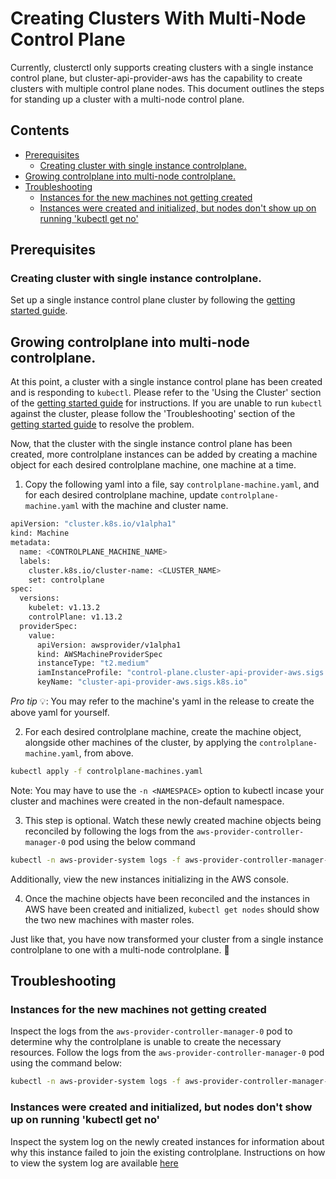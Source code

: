 # Creating Clusters With Multi-Node Control Plane  <!-- omit in toc -->
Currently, clusterctl only supports creating clusters with a single instance control plane, but cluster-api-provider-aws has the capability to create clusters with multiple control plane nodes. This document outlines the steps for standing up a cluster with a multi-node control plane.

## Contents <!-- omit in toc -->
- [Prerequisites](#prerequisites)
  - [Creating cluster with single instance controlplane.](#creating-cluster-with-single-instance-controlplane)
- [Growing controlplane into multi-node controlplane.](#growing-controlplane-into-multi-node-controlplane)
- [Troubleshooting](#troubleshooting)
  - [Instances for the new machines not getting created](#instances-for-the-new-machines-not-getting-created)
  - [Instances were created and initialized, but nodes don't show up on running 'kubectl get no'](#instances-were-created-and-initialized-but-nodes-dont-show-up-on-running-kubectl-get-no)

## Prerequisites
### Creating cluster with single instance controlplane.
Set up a single instance control plane cluster by following the [getting started guide](docs/getting-started.md).

## Growing controlplane into multi-node controlplane.
At this point, a cluster with a single instance control plane has been created and is responding to `kubectl`. Please refer to the 'Using the Cluster' section of the [getting started guide](docs/getting-started.md) for instructions. If you are unable to run `kubectl` against the cluster, please follow the 'Troubleshooting' section of the [getting started guide](docs/getting-started.md) to resolve the problem. 

Now, that the cluster with the single instance control plane has been created, more controlplane instances can be added by creating a machine object for each desired controlplane machine, one machine at a time. 
1. Copy the following yaml into a file, say `controlplane-machine.yaml`, and for each desired controlplane machine, update `controlplane-machine.yaml` with the machine and cluster name.
   
  ```bash
  apiVersion: "cluster.k8s.io/v1alpha1"
  kind: Machine
  metadata:
    name: <CONTROLPLANE_MACHINE_NAME>
    labels:
      cluster.k8s.io/cluster-name: <CLUSTER_NAME>
      set: controlplane
  spec:
    versions:
      kubelet: v1.13.2
      controlPlane: v1.13.2
    providerSpec:
      value:
        apiVersion: awsprovider/v1alpha1
        kind: AWSMachineProviderSpec
        instanceType: "t2.medium"
        iamInstanceProfile: "control-plane.cluster-api-provider-aws.sigs.k8s.io"
        keyName: "cluster-api-provider-aws.sigs.k8s.io"
  ```
  *Pro tip* 💡: You may refer to the machine's yaml in the release to create the above yaml for yourself.

2. For each desired controlplane machine, create the machine object, alongside other machines of the cluster, by applying the `controlplane-machine.yaml`, from above.
```bash
kubectl apply -f controlplane-machines.yaml
``` 
Note: You may have to use the `-n <NAMESPACE>` option to kubectl incase your cluster and machines were created in the non-default namespace.

3. This step is optional. Watch these newly created machine objects being reconciled by following the logs from the `aws-provider-controller-manager-0` pod using the below command
```bash
kubectl -n aws-provider-system logs -f aws-provider-controller-manager-0
```
Additionally, view the new instances initializing in the AWS console.

4. Once the machine objects have been reconciled and the instances in AWS have been created and initialized, `kubectl get nodes` should show the two new machines with master roles.

Just like that, you have now transformed your cluster from a single instance controlplane to one with a multi-node controlplane. 🎉

## Troubleshooting
### Instances for the new machines not getting created
Inspect the logs from the `aws-provider-controller-manager-0` pod to determine why the controlplane is unable to create the necessary resources. Follow the logs from the `aws-provider-controller-manager-0` pod using the command below:
```bash
kubectl -n aws-provider-system logs -f aws-provider-controller-manager-0
```
### Instances were created and initialized, but nodes don't show up on running 'kubectl get no'
Inspect the system log on the newly created instances for information about why this instance failed to join the existing controlplane. Instructions on how to view the system log are available [here](https://docs.aws.amazon.com/AWSEC2/latest/UserGuide/instance-console.html)
